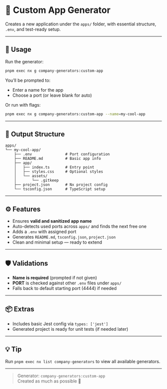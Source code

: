 # 🧱 Custom App Generator

Creates a new application under the `apps/` folder, with essential structure, `.env`, and test-ready setup.

---

## 🧪 Usage

Run the generator:
```bash
pnpm exec nx g company-generators:custom-app
```

You’ll be prompted to:
- Enter a name for the app
- Choose a port (or leave blank for auto)

Or run with flags:
```bash
pnpm exec nx g company-generators:custom-app --name=my-cool-app
```

---

## 📁 Output Structure

```plaintext
apps/
└── my-cool-app/
    ├── .env               # Port configuration
    ├── README.md          # Basic app info
    ├── app/
    │   ├── index.ts       # Entry point
    │   ├── styles.css     # Optional styles
    │   └── assets/
    │       └── .gitkeep
    ├── project.json       # Nx project config
    └── tsconfig.json      # TypeScript setup
```

---

## ⚙️ Features

- Ensures **valid and sanitized app name**
- Auto-detects used ports across `apps/` and finds the next free one
- Adds a `.env` with assigned port
- Generates `README.md`, `tsconfig.json`, `project.json`
- Clean and minimal setup — ready to extend

---

## 🛡️ Validations

- **Name is required** (prompted if not given)
- **PORT** is checked against other `.env` files under `apps/`
- Falls back to default starting port (4444) if needed

---

## 📦 Extras

- Includes basic Jest config via `types: ['jest']`
- Generated project is ready for unit tests (if needed later)

---

## 💡 Tip

Run `pnpm exec nx list company-generators` to view all available generators.

---

> Generator: `company-generators:custom-app`  
> Created as much as possible 🚀
